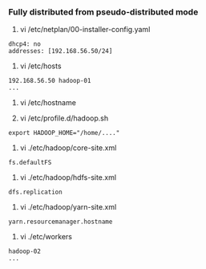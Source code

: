 ### Fully distributed from pseudo-distributed mode

1. vi /etc/netplan/00-installer-config.yaml
```
dhcp4: no
addresses: [192.168.56.50/24]
```

1. vi /etc/hosts
```
192.168.56.50 hadoop-01
...
```

1. vi /etc/hostname

1. vi /etc/profile.d/hadoop.sh
```
export HADOOP_HOME="/home/...."
```

1. vi ./etc/hadoop/core-site.xml
```
fs.defaultFS
```

1. vi ./etc/hadoop/hdfs-site.xml
```
dfs.replication
```

1. vi ./etc/hadoop/yarn-site.xml
```
yarn.resourcemanager.hostname
```

1. vi ./etc/workers
```
hadoop-02
...
```
